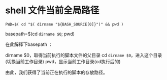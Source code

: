 # shell 文件当前全局路径

```shell
PWD=$( cd "$( dirname "${BASH_SOURCE[0]}")" && pwd )
```

basepath=$(cd `dirname $0`; pwd)

在此解释下basepath ：

dirname $0，取得当前执行的脚本文件的父目录 cd `dirname $0`，进入这个目录(切换当前工作目录) pwd，显示当前工作目录(cd执行后的)

由此，我们获得了当前正在执行的脚本的存放路径。